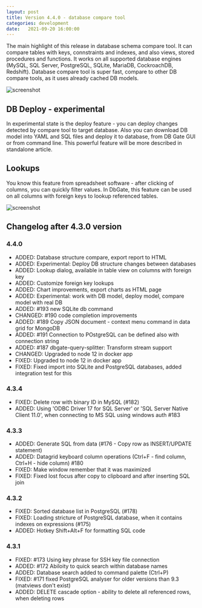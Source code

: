 ```yaml
---
layout: post
title: Version 4.4.0 - database compare tool
categories: development
date:   2021-09-20 16:00:00
---
```


The main highlight of this release in database schema compare tool. It can compare tables with keys, connstraints and indexes, and also views, stored procedures and functions. It works on all supported database engines (MySQL, SQL Server, PostgreSQL, SQLite, MariaDB, CockroachDB, Redshift). Database compare tool is super fast, compare to other DB compare tools, as it uses already cached DB models.

<!--more--> 

![screenshot](/screenshots/dbcompare.png)

## DB Deploy - experimental
In experimental state is the deploy feature - you can deploy changes detected by compare tool to target database. Also you can download DB model into YAML and SQL files and deploy it to database, from DB Gate GUI or from command line. This powerful feature will be more described in standalone article.

## Lookups
You know this feature from spreadsheet software - after clicking of columns, you can quickly filter values. In DbGate, this feature can be used on all columns with foreign keys to lookup referenced tables.

![screenshot](/screenshots/lookup.png)

## Changelog after 4.3.0 version

### 4.4.0
- ADDED: Database structure compare, export report to HTML
- ADDED: Experimental: Deploy DB structure changes between databases
- ADDED: Lookup dialog, available in table view on columns with foreign key
- ADDED: Customize foreign key lookups
- ADDED: Chart improvements, export charts as HTML page
- ADDED: Experimental: work with DB model, deploy model, compare model with real DB
- ADDED: #193 new SQLite db command
- CHANGED: #190 code completion improvements
- ADDED: #189 Copy JSON document - context menu command in data grid for MongoDB
- ADDED: #191 Connection to POstgreSQL can be defined also with connection string
- ADDED: #187 dbgate-query-splitter: Transform stream support
- CHANGED: Upgraded to node 12 in docker app
- FIXED: Upgraded to node 12 in docker app
- FIXED: Fixed import into SQLite and PostgreSQL databases, added integration test for this

### 4.3.4
- FIXED: Delete row with binary ID in MySQL (#182)
- ADDED: Using 'ODBC Driver 17 for SQL Server' or 'SQL Server Native Client 11.0', when connecting to MS SQL using windows auth #183

### 4.3.3
- ADDED: Generate SQL from data (#176 - Copy row as INSERT/UPDATE statement)
- ADDED: Datagrid keyboard column operations (Ctrl+F - find column, Ctrl+H - hide column) #180
- FIXED: Make window remember that it was maximized
- FIXED: Fixed lost focus after copy to clipboard and after inserting SQL join

### 4.3.2
- FIXED: Sorted database list in PostgreSQL (#178)
- FIXED: Loading stricture of PostgreSQL database, when it contains indexes on expressions (#175)
- ADDED: Hotkey Shift+Alt+F for formatting SQL code

### 4.3.1
- FIXED: #173 Using key phrase for SSH key file connection
- ADDED: #172 Abiloity to quick search within database names
- ADDED: Database search added to command palette (Ctrl+P)
- FIXED: #171 fixed PostgreSQL analyser for older versions than 9.3 (matviews don't exist)
- ADDED: DELETE cascade option - ability to delete all referenced rows, when deleting rows
